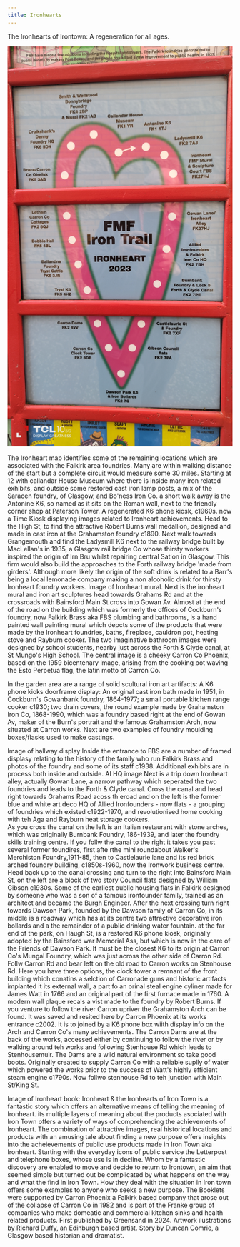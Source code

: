 ```yaml
---
title: Ironhearts
---
```


The Ironhearts of Irontown: A regeneration for all ages.

![Ironheart map](../images/Ironheartmap.jpg)


The Ironheart map identifies some of the remaining locations which are associated with the Falkirk area foundries. Many are within walking distance of the start but a complete circuit would measure some 30 miles. Starting at 12 with callandar House Museum where there is inside many iron related exhibits, and outside some restored cast iron lamp posts, a mix of the Saracen foundry, of Glasgow, and Bo'ness Iron Co. a short walk away is the Antonine K6, so named as it sits on the Roman wall, next to the friendly corner shop at Paterson Tower. A regenerated K6 phone kiosk, c1960s. now a Time Kiosk displaying images related to Ironheart achievements. Head to the High St, to find the attractive Robert Burns wall medallion, designed and made in cast iron at the Grahamston foundry c1890. 
Next walk towards Grangemouth and find the Ladysmill K6 next to the railway bridge built by MacLellan's in 1935, a Glasgow rail bridge Co whose thirsty workers inspired the origin of Irn Bru whilst repairing central Sation in Glasgow. This firm would also build the approaches to the Forth railway bridge 'made from girders'. Although more likely the origin of the soft drink is related to a Barr's being a local lemonade company making a non alcoholic drink for thirsty Ironheart foundry workers.
Image of Ironheart mural.
Next is the ironheart mural and iron art sculptures head towards Grahams Rd and at the crossroads with Bainsford Main St cross into Gowan Av. Almost at the end of the road on the building which was formerly the offices of Cockburn's foundry, now Falkirk Brass aka FBS plumbing and bathrooms, is a hand painted wall painting mural which depcts some of the products that were made by the Ironheart foundries, baths, fireplace, cauldron pot, heating stove and Rayburn cooker. The two imaginative bathroom images were designed by school students, nearby just across the Forth & Clyde canal, at St Mungo's High School. The central image is a cheeky Carron Co Phoenix, based on the 1959 bicentenary image, arising from the cooking pot waving the Esto Perpetua flag, the latin motto of Carron Co. 

In the garden area are a range of solid scultural iron art artifacts: A K6 phone kioks doorframe display: An original cast iron bath made in 1951, in Cockburn's Gowanbank foundry, 1864-1977; a small portable kitchen range cooker c1930; two drain covers, the round example made by Grahamston Iron Co, 1868-1990, which was a foundry based right at the end of Gowan Av, maker of the Burn's portrait and the famous Grahamston Arch, now situated at Carron works. Next are two examples of foundry moulding boxes/flasks used to make castings.

Image of hallway display
Inside the entrance to FBS are a number of framed displasy relating to the history of the family who run Falkirk Brass and photos of the foundry and some of its staff c1938. Additional exhibits are in process both inside and outside.
AI HQ image
Next is a trip down Ironheart alley, actually Gowan Lane, a narrow pathway which seperated the two foundries and leads to the Forth & Clyde canal. Cross the canal and head right towards Grahams Road acoss th eroad and on the left is the former blue and white art deco HQ of Allied Ironfounders - now flats - a grouping of foundries which existed c1922-1970, and revolutionised home cooking with teh Aga and Rayburn heat storage cookers.  
As you cross the canal on the left is an Italian restaurant with stone arches, which was originally Burnbank Foundry, 186-1939, and later the foundry skills training centre. If you follw the canal to the right it takes you past several former foundires, first afte rthe mini roundabout Walker's Merchiston Foundry,1911-85, then to Castlelaurie lane and its red brick arched foundry building, c1850s-1960, now the Ironwork business centre. 
Head back up to the canal crossing and turn to the right into Bainsford Main St, on the left are a block of two story Council flats designed by William Gibson c1930s. Some of the earliest public housing flats in Falkirk designed by someone who was a son of a famous ironfounder family, trained as an architect and became the Burgh Engineer. After the next crossing turn right towards Dawson Park, founded by the Dawson family of Carron Co, in its  middle is a roadway which has at its centre two attractive decorative iron bollards and a the remainder of a public drinking water fountain. at the far end of the park, on Haugh St, is a restored K6 phone kiosk, originally adopted by the Bainsford war Memorial Ass, but which is now in the care of the Friends of Dawson Park. It must be the closest K6 to its origin at Carron Co's Mungal Foundry, which was just across the other side of Carron Rd.
Follw Carron Rd and bear left on the old road to Carron works on Stenhouse Rd. Here you have three options, the clock tower a remnant of the front building which conatins a selction of Carronade guns and historic artifacts implanted it its external wall, a part fo an orinal steal engine cyliner made for James Watt in 1766 and an original part of the first furnace made in 1760. A modern wall plaque recals a vist made to the foundry by Robert Burns. If you venture to follow the river Carron upriver the Grahamston Arch can be found. It was saved and resited here by Carron Phoenix at its works entrance c2002. It is to joined by a K6 phone box wiith display info on the Arch and Carron Co's many achievements.
The Carron Dams are at the back of the works, accessed either by continuing to follow the river or by walking around teh works and following Stenhouse Rd which leads to Stenhousemuir. The Dams are a wild natural environment so take good boots. Originally created to supply Carron Co with a reliable suplly of water which powered the works prior to the success of Watt's highly efficient steam engine c1790s. 
Now follwo stenhouse Rd to teh junction with Main St/King St. 

Image of Ironheart book:
Ironheart & the Ironhearts of Iron Town is a fantastic story which offers an alternative means of telling the meaning of Ironheart. its multiple layers of meaning about the products asociated with Iron Town offers a variety of ways of comprehending the achievements of Ironheart. The combination of attractive images, real historical locations and products with an amusing tale about finding a new purpose offers insights into the acheievements of public use products made in Iron Town aka Ironheart. Starting with the everyday icons of public service the Letterpost and telephone boxes, whose use is in decline. Whom by a fantastic discovery are enabled to move and decide to return to Irontown, an aim that seemed simple but turned out be complicated by what happens on the way and what the find in Iron Town. How they deal with the situation in Iron town offers some examples to anyone who seeks a new purpose. 
The Booklets were supported by Carron Phoenix a Falkirk based company that arose out of the collapse of Carron Co in 1982 and is part of the Franke group of companies who make domeatic and commercial kitchen sinks and health related products. First published by Greensand in 2024. 
Artwork ilustrations by Richard Duffy, an Edinburgh based artist.
Story by Duncan Comrie, a Glasgow based historian and dramatist.
